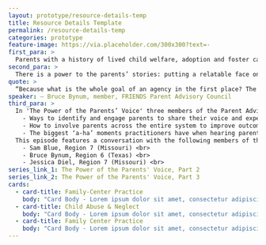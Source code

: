 ```yaml
---
layout: prototype/resource-details-temp
title: Resource Details Template
permalink: /resource-details-temp
categories: prototype
feature-image: https://via.placeholder.com/300x300?text=-
first_para: >
  Parents with a history of lived child welfare, adoption and foster care experience can be valuable resources for agencies and practitioners when developing or reviewing systems and programs. The parent experience also can help communicate the importance and impact of services when approaching legislators and policy makers.
second_para: >
  There is a power to the parents’ stories: putting a relatable face on the impacts child welfare services can have on families. Understanding the impacts can support greater quality improvement, remove barriers, and help agencies shift to a family-centered approach. The FRIENDS National Center for Community-Based Child Abuse Prevention established a Parent Advisory Council to provide program direction and guidance. Council members share their experience through a variety of touchpoints to practitioners, legislators, and families.
quote: >
  “Because what is the whole goal of an agency in the first place? The goal is to be able to help the family… And what better way to help the family than empower the parent to have an equal partner voice?”
speaker: — Bruce Bynum, member, FRIENDS Parent Advisory Council
third_para: >
  In 'The Power of the Parents’ Voice' three members of the Parent Advisory Council provide guidance for agencies regarding. <br>
    - Ways to identify and engage parents to share their voice and experience <br>
    - How to involve parents across the entire system to improve outcomes <br>
    - The biggest ‘a-ha’ moments practitioners have when hearing parent’s stories for the first time <br>
  This episode features a conversation with the following members of the Parent Advisory Council <br>
    - Sam Blue, Region 7 (Missouri) <br>
    - Bruce Bynum, Region 6 (Texas) <br>
    - Jessica Diel, Region 7 (Missouri) <br>
series_link_1: The Power of the Parents' Voice, Part 2
series_link_2: The Power of the Parents' Voice, Part 3
cards:
  - card-title: Family-Center Practice
    body: "Card Body - Lorem ipsum dolor sit amet, consectetur adipiscing elit, sed do eiusmod tempor incididunt ut labore et dolore magna aliqua. "
  - card-title: Child Abuse & Neglect
    body: "Card Body - Lorem ipsum dolor sit amet, consectetur adipiscing elit, sed do eiusmod tempor incididunt ut labore et dolore magna aliqua. "
  - card-title: Family Center Practice
    body: "Card Body - Lorem ipsum dolor sit amet, consectetur adipiscing elit, sed do eiusmod tempor incididunt ut labore et dolore magna aliqua. "
---
```

